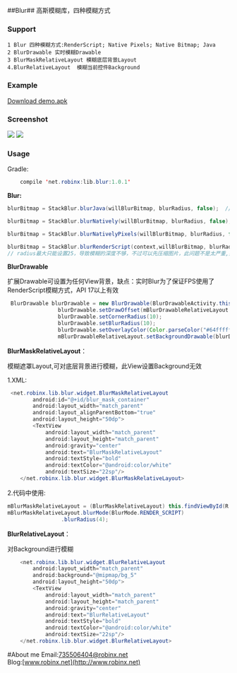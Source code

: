 ##Blur##
高斯模糊库，四种模糊方式 

### Support ###
    
    1 Blur 四种模糊方式:RenderScript; Native Pixels; Native Bitmap; Java
    2 BlurDrawable 实时模糊Drawable
    3 BlurMaskRelativeLayout 模糊底层背景Layout
    4.BlurRelativeLayout  模糊当前控件Background
    

### Example ###

[Download demo.apk](https://github.com/robinxdroid/Blur/blob/master/app-debug.apk?raw=true)

### Screenshot ###

![](https://raw.githubusercontent.com/robinxdroid/Blur/master/1.png) 
![](https://raw.githubusercontent.com/robinxdroid/Blur/master/2.png) 

### Usage ###
Gradle:
```java
    compile 'net.robinx:lib.blur:1.0.1'
```

**Blur:**

```java
blurBitmap = StackBlur.blurJava(willBlurBitmap, blurRadius, false);  //Java方式，缺点：相对于下面三种，速度慢，模糊大图时容易OOM

blurBitmap = StackBlur.blurNatively(willBlurBitmap, blurRadius, false); //Native Bitmap 方式，NDK实现，与Native Pixels方式差距不大

blurBitmap = StackBlur.blurNativelyPixels(willBlurBitmap, blurRadius, false);  //Native Pixels方式 ，NDK实现，推荐使用

blurBitmap = StackBlur.blurRenderScript(context,willBlurBitmap, blurRadius, false); //RenderScript方式，速度极快，约为java方式100倍的速度，NDK方式20倍速度（不同图片质量测试所得结果不同，仅供参考），缺点：API17以上有效，
// radius最大只能设置25，导致模糊的深度不够，不过可以先压缩图片，此问题不是太严重,如果可以忽略API 17的问题，此方式首选
```   

**BlurDrawable**

扩展Drawable可设置为任何View背景，缺点：实时Blur为了保证FPS使用了RenderScript模糊方式，API 17以上有效

```java
 BlurDrawable blurDrawable = new BlurDrawable(BlurDrawableActivity.this);
                blurDrawable.setDrawOffset(mBlurDrawableRelativeLayout.getLeft(), mBlurDrawableRelativeLayout.getTop() + BlurUtils.getStatusBarHeight(BlurDrawableActivity.this));
                blurDrawable.setCornerRadius(10);
                blurDrawable.setBlurRadius(10);
                blurDrawable.setOverlayColor(Color.parseColor("#64ffffff"));
                mBlurDrawableRelativeLayout.setBackgroundDrawable(blurDrawable);
```   

**BlurMaskRelativeLayout**：

模糊遮罩Layout,可对底层背景进行模糊，此View设置Background无效

 1.XML:

```java
 <net.robinx.lib.blur.widget.BlurMaskRelativeLayout
        android:id="@+id/blur_mask_container"
        android:layout_width="match_parent"
        android:layout_alignParentBottom="true"
        android:layout_height="50dp">
        <TextView
            android:layout_width="match_parent"
            android:layout_height="match_parent"
            android:gravity="center"
            android:text="BlurMaskRelativeLayout"
            android:textStyle="bold"
            android:textColor="@android:color/white"
            android:textSize="22sp"/>
    </net.robinx.lib.blur.widget.BlurMaskRelativeLayout>
```   
2.代码中使用: 
```java
mBlurMaskRelativeLayout = (BlurMaskRelativeLayout) this.findViewById(R.id.blur_mask_container);
mBlurMaskRelativeLayout.blurMode(BlurMode.RENDER_SCRIPT)
                 .blurRadius(4);
``` 
 

**BlurRelativeLayout**：

对Background进行模糊

```java
    <net.robinx.lib.blur.widget.BlurRelativeLayout
        android:layout_width="match_parent"
        android:background="@mipmap/bg_5"
        android:layout_height="50dp">
        <TextView
            android:layout_width="match_parent"
            android:layout_height="match_parent"
            android:gravity="center"
            android:text="BlurRelativeLayout"
            android:textStyle="bold"
            android:textColor="@android:color/white"
            android:textSize="22sp"/>
    </net.robinx.lib.blur.widget.BlurRelativeLayout>
```



#About me
Email:735506404@robinx.net<br>
Blog:[www.robinx.net](http://www.robinx.net)
